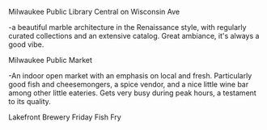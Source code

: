 Milwaukee Public Library Central on Wisconsin Ave

-a beautiful marble architecture in the Renaissance style, with regularly curated collections and an extensive catalog.  Great ambiance, it's always a good vibe.

Milwaukee Public Market

-An indoor open market with an emphasis on local and fresh.  Particularly good fish and cheesemongers, a spice vendor, and a nice little wine bar among other little eateries.  Gets very busy during peak hours, a testament to its quality.


Lakefront Brewery Friday Fish Fry

